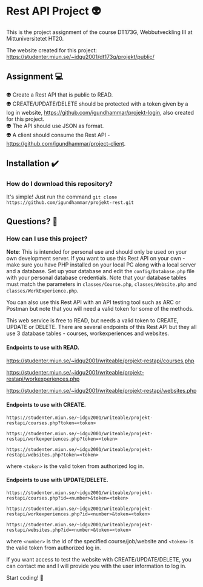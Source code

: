 # Rest API Project 👽
This is the project assignment of the course DT173G, Webbutveckling III at Mittuniversitetet HT20.

The website created for this project: https://studenter.miun.se/~idgu2001/dt173g/projekt/public/


## Assignment 💻
👽 Create a Rest API that is public to READ. \
👽 CREATE/UPDATE/DELETE should be protected with a token given by a log in website, https://github.com/igundhammar/projekt-login, also created for this project. \
👽 The API should use JSON as format. \
👽 A client should consume the Rest API - https://github.com/igundhammar/project-client.

## Installation ✔️


### How do I download this repository?
It's simple! Just run the command `git clone https://github.com/igundhammar/projekt-rest.git`

## Questions? 🤔
### How can I use this project?
**Note**: This is intended for personal use and should only be used on your own development server.
If you want to use this Rest API on your own - make sure you have PHP installed on your local PC along with a local server and a database. 
Set up your database and edit the `config/Database.php` file with your personal database credentials.
Note that your database tables must match the parameters in `classes/Course.php`, `classes/Website.php` and `classes/WorkExperience.php`.

You can also use this Rest API with an API testing tool such as ARC or Postman but note that you will need a valid token for some of the methods.

This web service is free to READ, but needs a valid token to CREATE, UPDATE or DELETE. 
There are several endpoints of this Rest API but they all use 3 database tables - courses, workexperiences and websites.

#### Endpoints to use with READ.
https://studenter.miun.se/~idgu2001/writeable/projekt-restapi/courses.php

https://studenter.miun.se/~idgu2001/writeable/projekt-restapi/workexperiences.php

https://studenter.miun.se/~idgu2001/writeable/projekt-restapi/websites.php

#### Endpoints to use with CREATE.

`https://studenter.miun.se/~idgu2001/writeable/projekt-restapi/courses.php?token=<token>`

`https://studenter.miun.se/~idgu2001/writeable/projekt-restapi/workexperiences.php?token=<token>`

`https://studenter.miun.se/~idgu2001/writeable/projekt-restapi/websites.php?token=<token>`

where `<token>` is the valid token from authorized log in.

#### Endpoints to use with UPDATE/DELETE.

`https://studenter.miun.se/~idgu2001/writeable/projekt-restapi/courses.php?id=<number>&token=<token>`

`https://studenter.miun.se/~idgu2001/writeable/projekt-restapi/workexperiences.php?id=<number>&token=<token>`

`https://studenter.miun.se/~idgu2001/writeable/projekt-restapi/websites.php?id=<number>&token=<token>`

where `<number>` is the id of the specified course/job/website and `<token>` is the valid token from authorized log in.


If you want access to test the website with CREATE/UPDATE/DELETE, you can contact me and I will provide you with the user information to log in.

Start coding! 🙂
